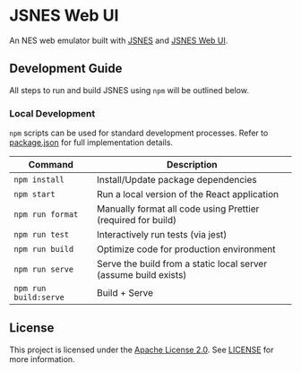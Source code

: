 # JSNES Web UI

An NES web emulator built with [JSNES](https://github.com/bfirsh/jsnes) and [JSNES Web UI](https://github.com/bfirsh/jsnes-web).

## Development Guide

All steps to run and build JSNES using `npm` will be outlined below.

### Local Development

`npm` scripts can be used for standard development processes. Refer to [package.json](package.json) for full implementation details.

| Command               | Description                                                      |
| --------------------- | ---------------------------------------------------------------- |
| `npm install`         | Install/Update package dependencies                              |
| `npm start`           | Run a local version of the React application                     |
| `npm run format`      | Manually format all code using Prettier (required for build)     |
| `npm run test`        | Interactively run tests (via jest)                               |
| `npm run build`       | Optimize code for production environment                         |
| `npm run serve`       | Serve the build from a static local server (assume build exists) |
| `npm run build:serve` | Build + Serve                                                    |

## License

This project is licensed under the [Apache License 2.0](https://choosealicense.com/licenses/apache-2.0/).
See [LICENSE](LICENSE) for more information.
